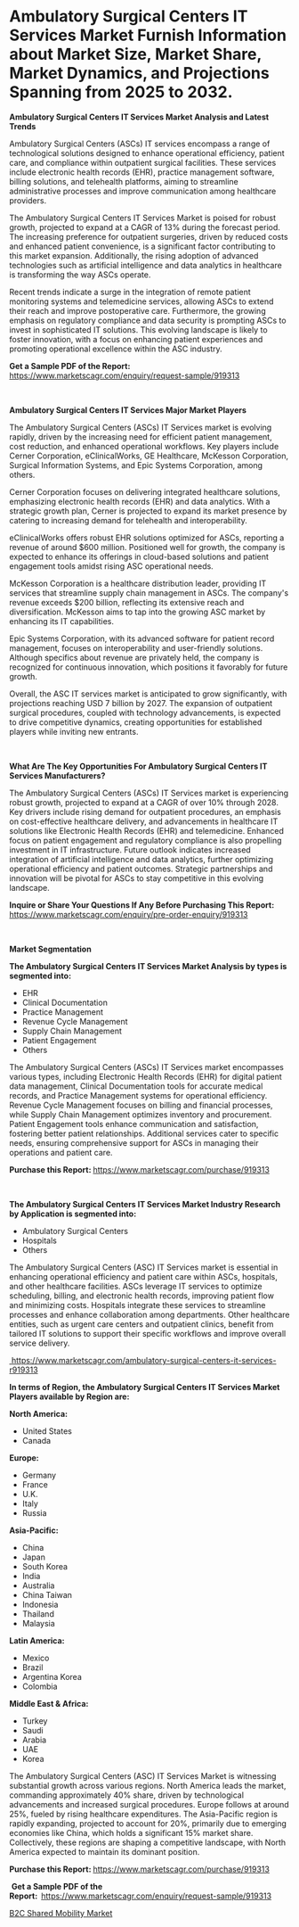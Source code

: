 <p><h1>Ambulatory Surgical Centers IT Services Market Furnish Information about Market Size, Market Share, Market Dynamics, and Projections Spanning from 2025 to 2032.</h1></p><p><strong>Ambulatory Surgical Centers IT Services Market Analysis and Latest Trends</strong></p>
<p><p>Ambulatory Surgical Centers (ASCs) IT services encompass a range of technological solutions designed to enhance operational efficiency, patient care, and compliance within outpatient surgical facilities. These services include electronic health records (EHR), practice management software, billing solutions, and telehealth platforms, aiming to streamline administrative processes and improve communication among healthcare providers.</p><p>The Ambulatory Surgical Centers IT Services Market is poised for robust growth, projected to expand at a CAGR of 13% during the forecast period. The increasing preference for outpatient surgeries, driven by reduced costs and enhanced patient convenience, is a significant factor contributing to this market expansion. Additionally, the rising adoption of advanced technologies such as artificial intelligence and data analytics in healthcare is transforming the way ASCs operate.</p><p>Recent trends indicate a surge in the integration of remote patient monitoring systems and telemedicine services, allowing ASCs to extend their reach and improve postoperative care. Furthermore, the growing emphasis on regulatory compliance and data security is prompting ASCs to invest in sophisticated IT solutions. This evolving landscape is likely to foster innovation, with a focus on enhancing patient experiences and promoting operational excellence within the ASC industry.</p></p>
<p><strong>Get a Sample PDF of the Report:&nbsp;</strong> <a href="https://www.marketscagr.com/enquiry/request-sample/919313?utm_campaign=2520&utm_medium=2&utm_source=Github&utm_content=ia&utm_term=07032025&utm_id=ambulatory-surgical-centers-it-services">https://www.marketscagr.com/enquiry/request-sample/919313</a></p>
<p>&nbsp;</p>
<p><strong>Ambulatory Surgical Centers IT Services Major Market Players</strong></p>
<p><p>The Ambulatory Surgical Centers (ASCs) IT Services market is evolving rapidly, driven by the increasing need for efficient patient management, cost reduction, and enhanced operational workflows. Key players include Cerner Corporation, eClinicalWorks, GE Healthcare, McKesson Corporation, Surgical Information Systems, and Epic Systems Corporation, among others.</p><p>Cerner Corporation focuses on delivering integrated healthcare solutions, emphasizing electronic health records (EHR) and data analytics. With a strategic growth plan, Cerner is projected to expand its market presence by catering to increasing demand for telehealth and interoperability.</p><p>eClinicalWorks offers robust EHR solutions optimized for ASCs, reporting a revenue of around $600 million. Positioned well for growth, the company is expected to enhance its offerings in cloud-based solutions and patient engagement tools amidst rising ASC operational needs.</p><p>McKesson Corporation is a healthcare distribution leader, providing IT services that streamline supply chain management in ASCs. The company's revenue exceeds $200 billion, reflecting its extensive reach and diversification. McKesson aims to tap into the growing ASC market by enhancing its IT capabilities.</p><p>Epic Systems Corporation, with its advanced software for patient record management, focuses on interoperability and user-friendly solutions. Although specifics about revenue are privately held, the company is recognized for continuous innovation, which positions it favorably for future growth.</p><p>Overall, the ASC IT services market is anticipated to grow significantly, with projections reaching USD 7 billion by 2027. The expansion of outpatient surgical procedures, coupled with technology advancements, is expected to drive competitive dynamics, creating opportunities for established players while inviting new entrants.</p></p>
<p>&nbsp;</p>
<p><strong>What Are The Key Opportunities For Ambulatory Surgical Centers IT Services Manufacturers?</strong></p>
<p><p>The Ambulatory Surgical Centers (ASCs) IT Services market is experiencing robust growth, projected to expand at a CAGR of over 10% through 2028. Key drivers include rising demand for outpatient procedures, an emphasis on cost-effective healthcare delivery, and advancements in healthcare IT solutions like Electronic Health Records (EHR) and telemedicine. Enhanced focus on patient engagement and regulatory compliance is also propelling investment in IT infrastructure. Future outlook indicates increased integration of artificial intelligence and data analytics, further optimizing operational efficiency and patient outcomes. Strategic partnerships and innovation will be pivotal for ASCs to stay competitive in this evolving landscape.</p></p>
<p><strong>Inquire or Share Your Questions If Any Before Purchasing This Report:</strong> <a href="https://www.marketscagr.com/enquiry/pre-order-enquiry/919313?utm_campaign=2520&utm_medium=2&utm_source=Github&utm_content=ia&utm_term=07032025&utm_id=ambulatory-surgical-centers-it-services">https://www.marketscagr.com/enquiry/pre-order-enquiry/919313</a></p>
<p>&nbsp;</p>
<p><strong>Market Segmentation</strong></p>
<p><strong>The Ambulatory Surgical Centers IT Services Market Analysis by types is segmented into:</strong></p>
<p><ul><li>EHR</li><li>Clinical Documentation</li><li>Practice Management</li><li>Revenue Cycle Management</li><li>Supply Chain Management</li><li>Patient Engagement</li><li>Others</li></ul></p>
<p><p>The Ambulatory Surgical Centers (ASCs) IT Services market encompasses various types, including Electronic Health Records (EHR) for digital patient data management, Clinical Documentation tools for accurate medical records, and Practice Management systems for operational efficiency. Revenue Cycle Management focuses on billing and financial processes, while Supply Chain Management optimizes inventory and procurement. Patient Engagement tools enhance communication and satisfaction, fostering better patient relationships. Additional services cater to specific needs, ensuring comprehensive support for ASCs in managing their operations and patient care.</p></p>
<p><strong>Purchase this Report:&nbsp;</strong><a href="https://www.marketscagr.com/purchase/919313?utm_campaign=2520&utm_medium=2&utm_source=Github&utm_content=ia&utm_term=07032025&utm_id=ambulatory-surgical-centers-it-services">https://www.marketscagr.com/purchase/919313</a></p>
<p>&nbsp;</p>
<p><strong>The Ambulatory Surgical Centers IT Services Market Industry Research by Application is segmented into:</strong></p>
<p><ul><li>Ambulatory Surgical Centers</li><li>Hospitals</li><li>Others</li></ul></p>
<p><p>The Ambulatory Surgical Centers (ASC) IT Services market is essential in enhancing operational efficiency and patient care within ASCs, hospitals, and other healthcare facilities. ASCs leverage IT services to optimize scheduling, billing, and electronic health records, improving patient flow and minimizing costs. Hospitals integrate these services to streamline processes and enhance collaboration among departments. Other healthcare entities, such as urgent care centers and outpatient clinics, benefit from tailored IT solutions to support their specific workflows and improve overall service delivery.</p></p>
<p><a href="https://www.marketscagr.com/ambulatory-surgical-centers-it-services-r919313?utm_campaign=2520&utm_medium=2&utm_source=Github&utm_content=ia&utm_term=07032025&utm_id=ambulatory-surgical-centers-it-services">&nbsp;https://www.marketscagr.com/ambulatory-surgical-centers-it-services-r919313</a></p>
<p><strong>In terms of Region, the Ambulatory Surgical Centers IT Services Market Players available by Region are:</strong></p>
<p>
    <p> <strong> North America: </strong>
        <ul>
            <li>United States</li>
            <li>Canada</li>
        </ul>
        </p> 
    <p> <strong> Europe: </strong>
        <ul>
            <li>Germany</li>
            <li>France</li>
            <li>U.K.</li>
            <li>Italy</li>
            <li>Russia</li>
        </ul>
        </p> 
    <p> <strong> Asia-Pacific: </strong>
        <ul>
            <li>China</li>
            <li>Japan</li>
            <li>South Korea</li>
            <li>India</li>
            <li>Australia</li>
            <li>China Taiwan</li>
            <li>Indonesia</li>
            <li>Thailand</li>
            <li>Malaysia</li>
        </ul>
        </p> 
    <p> <strong> Latin America: </strong>
        <ul>
            <li>Mexico</li>
            <li>Brazil</li>
            <li>Argentina Korea</li>
            <li>Colombia</li>
        </ul>
        </p> 
    <p> <strong> Middle East & Africa: </strong>
        <ul>
            <li>Turkey</li>
            <li>Saudi</li>
            <li>Arabia</li>
            <li>UAE</li>
            <li>Korea</li>
        </ul>
    </p>
    </p>
<p><p>The Ambulatory Surgical Centers (ASC) IT Services Market is witnessing substantial growth across various regions. North America leads the market, commanding approximately 40% share, driven by technological advancements and increased surgical procedures. Europe follows at around 25%, fueled by rising healthcare expenditures. The Asia-Pacific region is rapidly expanding, projected to account for 20%, primarily due to emerging economies like China, which holds a significant 15% market share. Collectively, these regions are shaping a competitive landscape, with North America expected to maintain its dominant position.</p></p>
<p><strong>Purchase this Report: </strong><a href="https://www.marketscagr.com/purchase/919313?utm_campaign=2520&utm_medium=2&utm_source=Github&utm_content=ia&utm_term=07032025&utm_id=ambulatory-surgical-centers-it-services">https://www.marketscagr.com/purchase/919313</a></p>
<p>&nbsp;<strong>Get a Sample PDF of the Report:&nbsp;&nbsp;</strong><a href="https://www.marketscagr.com/enquiry/request-sample/919313?utm_campaign=2520&utm_medium=2&utm_source=Github&utm_content=ia&utm_term=07032025&utm_id=ambulatory-surgical-centers-it-services">https://www.marketscagr.com/enquiry/request-sample/919313</a></p>
<p><strong></strong></p>
<p><p><a href="https://github.com/yazminwollma30/Market-Research-Report-List-1/blob/main/b2c-shared-mobility-market.md?utm_campaign=2520&utm_medium=2&utm_source=Github&utm_content=ia&utm_term=07032025&utm_id=ambulatory-surgical-centers-it-services">B2C Shared Mobility Market</a></p></p>